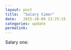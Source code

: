 ```yaml
---
layout: post
title:  "Salary timer"
date:   2015-10-09 13:25:15
categories: update
permalink:
---
```


<script src="/assets/js/salary.js">

</script>

Salary one:

<p id="time" markdown="1"></p>

